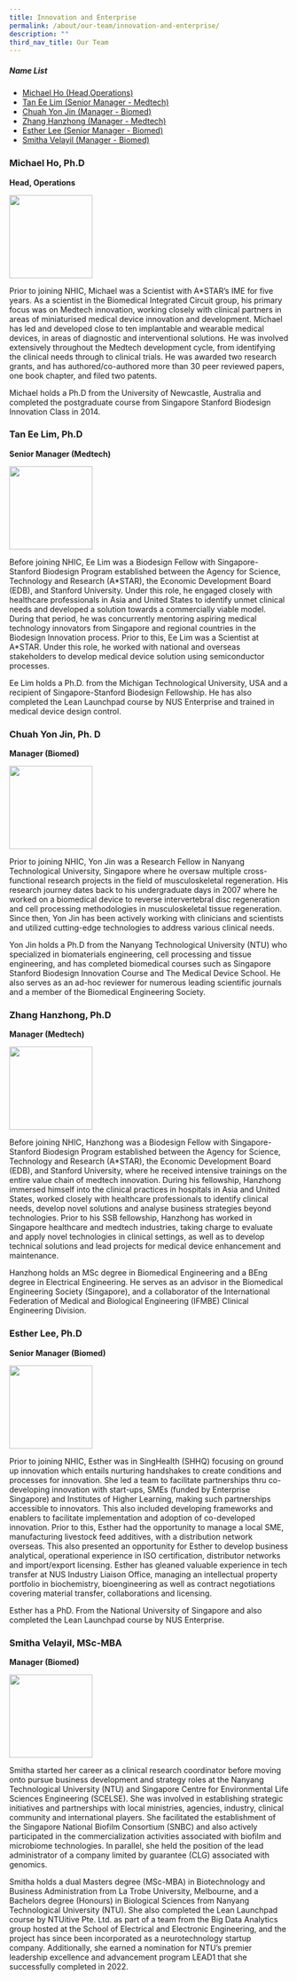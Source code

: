 ```yaml
---
title: Innovation and Enterprise
permalink: /about/our-team/innovation-and-enterprise/
description: ""
third_nav_title: Our Team
---
```

##### **Name List**  
* [Michael Ho (Head,Operations)](#MichaelHo)
* [Tan Ee Lim (Senior Manager - Medtech)](#TanEeLim)
* [Chuah Yon Jin (Manager - Biomed)](#ChuahYonJin)
* [Zhang Hanzhong (Manager - Medtech)](#ZhangHanZhong)
* [Esther Lee (Senior Manager - Biomed)](#EstherLee)
* [Smitha Velayil (Manager - Biomed)](#SmithaVelayil)

<a name="MichaelHo"></a>
### **Michael Ho, Ph.D**  
**Head, Operations**

<img src="/images/About/Our%20Team/Innovation%20Team/michaelho.jpg" style="width:150px">

Prior to joining NHIC, Michael was a Scientist with A\*STAR’s IME for five years. As a scientist in the Biomedical Integrated Circuit group, his primary focus was on Medtech innovation, working closely with clinical partners in areas of miniaturised medical device innovation and development. Michael has led and developed close to ten implantable and wearable medical devices, in areas of diagnostic and interventional solutions. He was involved extensively throughout the Medtech development cycle, from identifying the clinical needs through to clinical trials. He was awarded two research grants, and has authored/co-authored more than 30 peer reviewed papers, one book chapter, and filed two patents.

Michael holds a Ph.D from the University of Newcastle, Australia and completed the postgraduate course from Singapore Stanford Biodesign Innovation Class in 2014.

<a name="TanEeLim"></a>
### **Tan Ee Lim, Ph.D**  
**Senior Manager (Medtech)**

<img src="/images/About/Our%20Team/Innovation%20Team/taneelim.jpg" style="width:150px">

Before joining NHIC, Ee Lim was a Biodesign Fellow with Singapore-Stanford Biodesign Program established between the Agency for Science, Technology and Research (A\*STAR), the Economic Development Board (EDB), and Stanford University. Under this role, he engaged closely with healthcare professionals in Asia and United States to identify unmet clinical needs and developed a solution towards a commercially viable model. During that period, he was concurrently mentoring aspiring medical technology innovators from Singapore and regional countries in the Biodesign Innovation process. Prior to this, Ee Lim was a Scientist at A\*STAR. Under this role, he worked with national and overseas stakeholders to develop medical device solution using semiconductor processes.

Ee Lim holds a Ph.D. from the Michigan Technological University, USA and a recipient of Singapore-Stanford Biodesign Fellowship. He has also completed the Lean Launchpad course by NUS Enterprise and trained in medical device design control.

<a name="ChuahYonJin"></a>
### **Chuah Yon Jin, Ph. D**  
**Manager (Biomed)**

<img src="/images/About/Our%20Team/Innovation%20Team/chuahyonjin.jpg" style="width:150px">

Prior to joining NHIC, Yon Jin was a Research Fellow in Nanyang Technological University, Singapore where he oversaw multiple cross-functional research projects in the field of musculoskeletal regeneration. His research journey dates back to his undergraduate days in 2007 where he worked on a biomedical device to reverse intervertebral disc regeneration and cell processing methodologies in musculoskeletal tissue regeneration. Since then, Yon Jin has been actively working with clinicians and scientists and utilized cutting-edge technologies to address various clinical needs.

Yon Jin holds a Ph.D from the Nanyang Technological University (NTU) who specialized in biomaterials engineering, cell processing and tissue engineering, and has completed biomedical courses such as Singapore Stanford Biodesign Innovation Course and The Medical Device School. He also serves as an ad-hoc reviewer for numerous leading scientific journals and a member of the Biomedical Engineering Society.

<a name="ZhangHanZhong"></a>
### **Zhang Hanzhong, Ph.D**  
**Manager (Medtech)**

<img src="/images/About/Our%20Team/Innovation%20Team/zhanghanzhong.jpg" style="width:150px">

Before joining NHIC, Hanzhong was a Biodesign Fellow with Singapore-Stanford Biodesign Program established between the Agency for Science, Technology and Research (A\*STAR), the Economic Development Board (EDB), and Stanford University, where he received intensive trainings on the entire value chain of medtech innovation. During his fellowship, Hanzhong immersed himself into the clinical practices in hospitals in Asia and United States, worked closely with healthcare professionals to identify clinical needs, develop novel solutions and analyse business strategies beyond technologies. Prior to his SSB fellowship, Hanzhong has worked in Singapore healthcare and medtech industries, taking charge to evaluate and apply novel technologies in clinical settings, as well as to develop technical solutions and lead projects for medical device enhancement and maintenance.

Hanzhong holds an MSc degree in Biomedical Engineering and a BEng degree in Electrical Engineering. He serves as an advisor in the Biomedical Engineering Society (Singapore), and a collaborator of the International Federation of Medical and Biological Engineering (IFMBE) Clinical Engineering Division.

<a name="EstherLee"></a>
### **Esther Lee, Ph.D** 
**Senior Manager (Biomed)**

<img src="/images/About/Our%20Team/Enterprise%20Team/estherlee.jpg" style="width:150px">

Prior to joining NHIC, Esther was in SingHealth (SHHQ) focusing on ground up innovation which entails nurturing handshakes to create conditions and processes for innovation. She led a team to facilitate partnerships thru co-developing innovation with start-ups, SMEs (funded by Enterprise Singapore) and Institutes of Higher Learning, making such partnerships accessible to innovators. This also included developing frameworks and enablers to facilitate implementation and adoption of co-developed innovation. Prior to this, Esther had the opportunity to manage a local SME, manufacturing livestock feed additives, with a distribution network overseas. This also presented an opportunity for Esther to develop business analytical, operational experience in ISO certification, distributor networks and import/export licensing. Esther has gleaned valuable experience in tech transfer at NUS Industry Liaison Office, managing an intellectual property portfolio in biochemistry, bioengineering as well as contract negotiations covering material transfer, collaborations and licensing.

Esther has a PhD. From the National University of Singapore and also completed the Lean Launchpad course by NUS Enterprise.

<a name="SmithaVelayil"></a>
### **Smitha Velayil, MSc-MBA**  
**Manager (Biomed)**

<img src="/images/About/Our%20Team/Enterprise%20Team/smitha%20velayil%20sunildeep.PNG" style="width:150px">

Smitha started her career as a clinical research coordinator before moving onto pursue business development and strategy roles at the Nanyang Technological University (NTU) and Singapore Centre for Environmental Life Sciences Engineering (SCELSE). She was involved in establishing strategic initiatives and partnerships with local ministries, agencies, industry, clinical community and international players. She facilitated the establishment of the Singapore National Biofilm Consortium (SNBC) and also actively participated in the commercialization activities associated with biofilm and microbiome technologies. In parallel, she held the position of the lead administrator of a company limited by guarantee (CLG) associated with genomics. 

Smitha holds a dual Masters degree (MSc-MBA) in Biotechnology and Business Administration from La Trobe University, Melbourne, and a Bachelors degree (Honours) in Biological Sciences from Nanyang Technological University (NTU). She also completed the Lean Launchpad course by NTUitive Pte. Ltd. as part of a team from the Big Data Analytics group hosted at the School of Electrical and Electronic Engineering, and the project has since been incorporated as a neurotechnology startup company. Additionally, she earned a nomination for NTU’s premier leadership excellence and advancement program LEAD1 that she successfully completed in 2022.